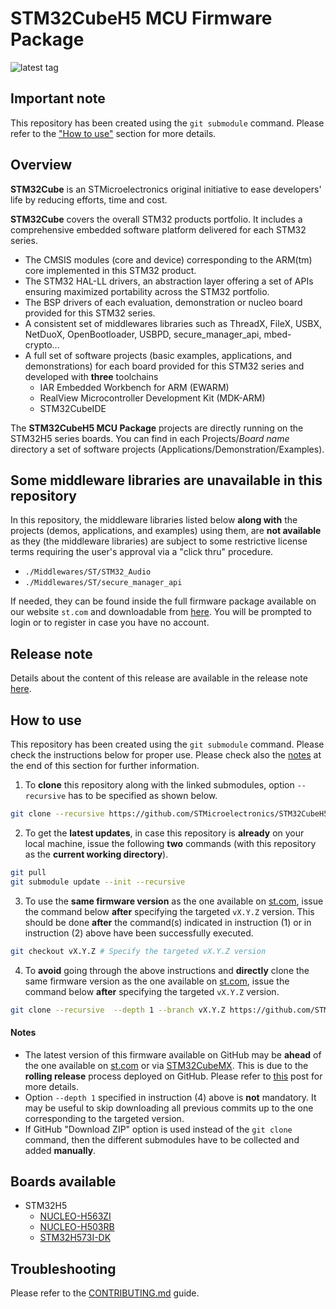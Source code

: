 # STM32CubeH5 MCU Firmware Package

![latest tag](https://img.shields.io/github/v/tag/STMicroelectronics/STM32CubeH5.svg?color=brightgreen)

## Important note

This repository has been created using the `git submodule` command. Please refer to the ["How to use"](README.md#how-to-use) section for more details.

## Overview

**STM32Cube** is an STMicroelectronics original initiative to ease developers' life by reducing efforts, time and cost.

**STM32Cube** covers the overall STM32 products portfolio. It includes a comprehensive embedded software platform delivered for each STM32 series.
   * The CMSIS modules (core and device) corresponding to the ARM(tm) core implemented in this STM32 product.
   * The STM32 HAL-LL drivers, an abstraction layer offering a set of APIs ensuring maximized portability across the STM32 portfolio.
   * The BSP drivers of each evaluation, demonstration or nucleo board provided for this STM32 series.
   * A consistent set of middlewares libraries such as ThreadX, FileX, USBX, NetDuoX, OpenBootloader, USBPD, secure_manager_api, mbed-crypto...
   * A full set of software projects (basic examples, applications, and demonstrations) for each board provided for this STM32 series and developed with **three** toolchains
     * IAR Embedded Workbench for ARM (EWARM)
     * RealView Microcontroller Development Kit (MDK-ARM)
     * STM32CubeIDE

The **STM32CubeH5 MCU Package** projects are directly running on the STM32H5 series boards. You can find in each Projects/*Board name* directory a set of software projects (Applications/Demonstration/Examples).

## Some middleware libraries are unavailable in this repository

In this repository, the middleware libraries listed below **along with** the projects (demos, applications, and examples) using them, are **not available** as they (the middleware libraries) are subject to some restrictive license terms requiring the user's approval via a "click thru" procedure.
* `./Middlewares/ST/STM32_Audio`
* `./Middlewares/ST/secure_manager_api`

If needed, they can be found inside the full firmware package available on our website `st.com` and downloadable from [here](https://www.st.com/content/st_com/en/products/embedded-software/mcu-mpu-embedded-software/stm32-embedded-software/stm32cube-mcu-mpu-packages/stm32cubeh5.html#get-software). You will be prompted to login or to register in case you have no account.

## Release note

Details about the content of this release are available in the release note [here](https://htmlpreview.github.io/?https://github.com/STMicroelectronics/STM32CubeH5/blob/main/Release_Notes.html).

## How to use

This repository has been created using the `git submodule` command. Please check the instructions below for proper use. Please check also the [notes](README.md#notes) at the end of this section for further information.

1. To **clone** this repository along with the linked submodules, option `--recursive` has to be specified as shown below.

```bash
git clone --recursive https://github.com/STMicroelectronics/STM32CubeH5.git
```

2. To get the **latest updates**, in case this repository is **already** on your local machine, issue the following **two** commands (with this repository as the **current working directory**).

```bash
git pull
git submodule update --init --recursive
```

3. To use the **same firmware version** as the one available on [st.com](https://www.st.com/en/microcontrollers-microprocessors/stm32-32-bit-arm-cortex-mcus.html), issue the command below **after** specifying the targeted `vX.Y.Z` version. This should be done **after** the command(s) indicated in instruction (1) or in instruction (2) above have been successfully executed.

```bash
git checkout vX.Y.Z # Specify the targeted vX.Y.Z version
```

4. To **avoid** going through the above instructions and **directly** clone the same firmware version as the one available on [st.com](https://www.st.com/en/microcontrollers-microprocessors/stm32-32-bit-arm-cortex-mcus.html), issue the command below **after** specifying the targeted `vX.Y.Z` version.

```bash
git clone --recursive  --depth 1 --branch vX.Y.Z https://github.com/STMicroelectronics/STM32CubeH5.git
```

#### Notes

* The latest version of this firmware available on GitHub may be **ahead** of the one available on [st.com](https://www.st.com/en/microcontrollers-microprocessors/stm32-32-bit-arm-cortex-mcus.html) or via [STM32CubeMX](https://www.st.com/en/development-tools/stm32cubemx.html). This is due to the **rolling release** process deployed on GitHub. Please refer to [this](https://github.com/STMicroelectronics/STM32Cube_MCU_Overall_Offer/discussions/21) post for more details.
* Option `--depth 1` specified in instruction (4) above is **not** mandatory. It may be useful to skip downloading all previous commits up to the one corresponding to the targeted version.
* If GitHub "Download ZIP" option is used instead of the `git clone` command, then the different submodules have to be collected and added **manually**.

## Boards available

  * STM32H5
    * [NUCLEO-H563ZI](https://www.st.com/en/product/nucleo-h563zi.html)
    * [NUCLEO-H503RB](https://www.st.com/en/product/nucleo-h503rb.html)
    * [STM32H573I-DK](https://www.st.com/en/product/stm32h573i-dk.html)

## Troubleshooting

Please refer to the [CONTRIBUTING.md](CONTRIBUTING.md) guide.
